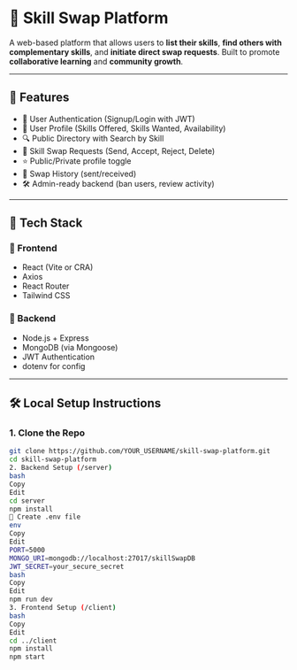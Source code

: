 # 🔁 Skill Swap Platform

A web-based platform that allows users to **list their skills**, **find others with complementary skills**, and **initiate direct swap requests**. Built to promote **collaborative learning** and **community growth**.

---

## 🌟 Features

- 🔐 User Authentication (Signup/Login with JWT)
- 👤 User Profile (Skills Offered, Skills Wanted, Availability)
- 🔍 Public Directory with Search by Skill
- 🔁 Skill Swap Requests (Send, Accept, Reject, Delete)
- ⭐ Public/Private profile toggle
- 🧾 Swap History (sent/received)
- 🛠️ Admin-ready backend (ban users, review activity)

---

## 🧰 Tech Stack

### 🔗 Frontend
- React (Vite or CRA)
- Axios
- React Router
- Tailwind CSS

### 🧪 Backend
- Node.js + Express
- MongoDB (via Mongoose)
- JWT Authentication
- dotenv for config

---

## 🛠️ Local Setup Instructions

### 1. Clone the Repo

```bash
git clone https://github.com/YOUR_USERNAME/skill-swap-platform.git
cd skill-swap-platform
2. Backend Setup (/server)
bash
Copy
Edit
cd server
npm install
🔐 Create .env file
env
Copy
Edit
PORT=5000
MONGO_URI=mongodb://localhost:27017/skillSwapDB
JWT_SECRET=your_secure_secret
bash
Copy
Edit
npm run dev
3. Frontend Setup (/client)
bash
Copy
Edit
cd ../client
npm install
npm start
